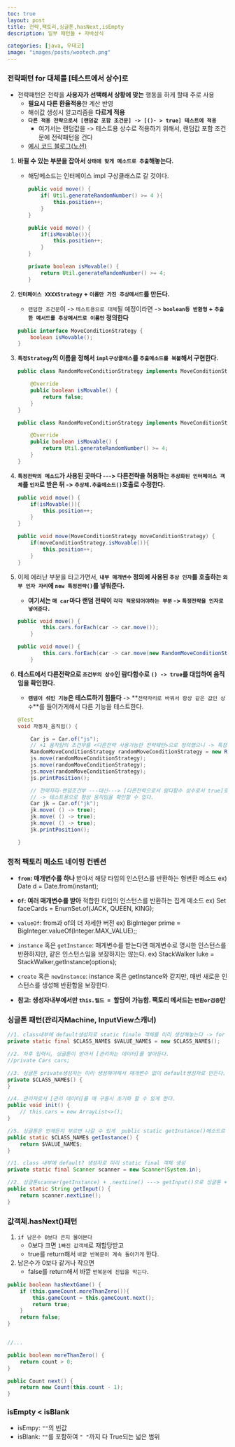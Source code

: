```yaml
---
toc: true
layout: post
title: 전략,팩토리,싱글톤,hasNext,isEmpty
description: 일부 패턴들 + 자바상식 

categories: [java, 우테코]
image: "images/posts/wootech.png"
---
```




### 전략패턴 for 대체를 [테스트에서 상수]로

- 전략패턴은 전략을 **사용자가 선택해서 상황에 맞는** 행동을 하게 할때 주로 사용
    - **필요시 다른 환율적용**한 계산 반영
    - 해쉬값 생성시 알고리즘을 **다르게 적용**
    - **`다른 적용 전략으로서 [랜덤값 포함 조건문] -> [()- > true] 테스트에 적용`**
        - 여기서는 랜덤값을 -> 테스트용 상수로 적용하기 위해서, 랜덤값 포함 조건문에 전략패턴을 건다
    - [예시 코드 블로그(노션)](https://catsbi.oopy.io/344dbe7b-9774-48fc-9c95-b554e9c1c4bc)





1. **바뀔 수 있는 부분을 잡아서 `상태에 맞게 메소드로 추출`해놓는다.**

    - 해당메소드는 인터페이스 impl 구상클래스로 갈 것이다.

        ```java
        public void move() {
            if( Util.generateRandomNumber() >= 4 ){
                this.position++;
            }
        }
        ```

        ```java
        public void move() {
            if(isMovable()){
                this.position++;
            }
        }
        
        private boolean isMovable() {
            return Util.generateRandomNumber() >= 4;
        }
        ```

        

2. **`인터페이스 XXXXStrategy` + `이름만 가진 추상메서드`를 만든다.**

    - `랜덤한 조건문`이  -> `테스트용으로 대체`될 예정이라면 -> **`boolean등 반환형` +  `추출한 메서드를 추상메서드로 이름만` 정의한다**

    ```java
    public interface MoveConditionStrategy {
        boolean isMovable();
    }
    ```



3. **`특정Strategy`의 이름을 정해서 `impl구상클래스`를 `추출메소드를 복붙`해서 구현한다.**

    ```java
    public class RandomMoveConditionStrategy implements MoveConditionStrategy{
    
        @Override
        public boolean isMovable() {
            return false;
        }
    }
    ```

    ```java
    public class RandomMoveConditionStrategy implements MoveConditionStrategy{
    
        @Override
        public boolean isMovable() {
            return Util.generateRandomNumber() >= 4;
        }
    }
    ```

    

4. **`특정전략의 메소드`가 사용된 곳마다 ---> 다른전략을 허용하는 `추상화된 인터페이스 객체`를 `인자`로 받은 뒤 -> `추상체.추출메소드()`호출로 수정한다.**

    ```java
    public void move() {
        if(isMovable()){
            this.position++;
        }
    }
    ```

    ```java
    public void move(MoveConditionStrategy moveConditionStrategy) {
        if(moveConditionStrategy.isMovable()){
            this.position++;
        }
    }
    
    ```

    

5. 이제 에러난 부분을 타고가면서, **`내부 매개변수` 정의에 사용된 `추상 인자`를 호출하는   `외부 인자 자리`에 `new 특정전략()`를 넣워준다.**

    - **여기서는 `매 car`마다 랜덤 전략이 `각각 적용되어야하는 부분` ->  `특정전략을 인자로 넣어준다.`**

    ```java
    public void move() {
            this.cars.forEach(car -> car.move());
        }
    ```

    ```java
    public void move() {
            this.cars.forEach(car -> car.move(new RandomMoveConditionStrategy()));
        }
    ```

    

6. **테스트에서 다른전략으로 `조건부의 상수`인 람다함수로 `() -> true`를 대입하여 움직임을 확인한다.**

    - **`랜덤이 섞인 기능`은 테스트하기 힘들다** -> **`전략자리로 바꿔서 항상 같은 값인 상수`**를  들어가게해서 다른 기능을 테스트한다.

    ```java
    @Test
    void 자동차_움직임() {
    
        Car js = Car.of("js");
        // +1 움직임의 조건부를 <다른전략 사용가능한 전략패턴>으로 정의했으니 -> 특정전략을 넘겨 결정한다.
        RandomMoveConditionStrategy randomMoveConditionStrategy = new RandomMoveConditionStrategy();
        js.move(randomMoveConditionStrategy);
        js.move(randomMoveConditionStrategy);
        js.move(randomMoveConditionStrategy);
        js.printPosition();
    
        // 전략자리-랜덤조건부 ---대신---> [다른전략으로서 람다함수 상수로서 true]로 줘버릴 수 있다.
        // -> 테스트용으로 항상 움직임을 확인할 수 있다.
        Car jk = Car.of("jk");
        jk.move( () -> true);
        jk.move( () -> true);
        jk.move( () -> true);
        jk.printPosition();
    
    }
    ```

    





### 정적 팩토리 메소드 네이밍 컨벤션

- **`from`: 매개변수를 하나** 받아서 해당 타입의 인스턴스를 반환하는 형변환 메소드
    ex) Date d = Date.from(instant);
- **`Of`: 여러 매개변수를 받아** 적합한 타입의 인스턴스를 반환하는 집계 메소드
    ex) Set<Rank> faceCards = EnumSet.of(JACK, QUEEN, KING);
- `valueOf`: from과 of의 더 자세한 버전
    ex) BigInteger prime = BigInteger.valueOf(Integer.MAX_VALUE);;
- `instance` 혹은 `getInstance`: 매게변수를 받는다면 매게변수로 명시한 인스턴스를 반환하지만, 같은 인스턴스임을 보장하지는 않는다.
    ex) StackWalker luke = StackWalker,getInstance(options);
- `create` 혹은 `newInstance`: instance 혹은 getInstance와 같지만, 매번 새로운 인스턴스를 생성해 반환함을 보장한다.



- **참고: 생성자내부에서만 `this.필드 = `할당이 가능함. 팩토리 메서드는 `변환or검증`만**









### 싱글톤 패턴(관리자Machine, InputView스캐너)

```java
//1. class내부에 default생성자로 static finale 객체를 미리 생성해놓는다 -> for getInstance시 반환할 수 있게 미리 생성
private static final $CLASS_NAME$ $VALUE_NAME$ = new $CLASS_NAME$();

//2. 차후 입력시, 싱글톤이 받아서 [관리하는 데이터]를 쌓아둔다.
//private Cars cars;

//3. 싱글톤 private생성자는 미리 생성해야해서 매개변수 없이 default생성자로 만든다.
private $CLASS_NAME$() {
}

//4. 관리자로서 [관리 데이터]를 매 구동시 초기화 할 수 있게 한다.
public void init() {
	// this.cars = new ArrayList<>();
}

//5. 싱글톤은 언제든지 부르면 나갈 수 있게  public static getInstance()메소드르 ㄹ정의한다.
public static $CLASS_NAME$ getInstance() {
    return $VALUE_NAME$;
}
```



```java
//1. class 내부에 default? 생성자로 미리 static final 객체 생성
private static final Scanner scanner = new Scanner(System.in);

//2. 싱글톤scanner(getInstance) + .nextLine() ---> getInput()으로 싱글톤 + 메서드까지 사용
public static String getInput() {
    return scanner.nextLine();
}
```





### 값객체.hasNext()패턴

1.  `if 남은수 0보다 큰지 물어본다`
    - 0보다 크면 `1빠진 값객체`로 재할당받고
    - true를 return해서 `바깥 반복문이 계속 돌아가게` 한다.
2. 남은수가 0보다 같거나 작으면
    - false를 return해서 바깥 `반복문에 진입을 막는다`.

```java
public boolean hasNextGame() {
    if (this.gameCount.moreThanZero()){
        this.gameCount = this.gameCount.next();
        return true;
    }
    return false;
}


//...

public boolean moreThanZero() {
    return count > 0;
}

public Count next() {
    return new Count(this.count - 1);
}
```







### isEmpty  < isBlank

- isEmpy: `""`의 빈값
- isBlank: `""`를 포함하여 `" "`까지 다 True되는 넓은 범위


